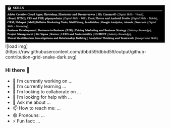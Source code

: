 
<kbd>
  <img src="image.jpg" style="border: 1px solid black">
</kbd>
![load img](https://raw.githubusercontent.com/dbbd59/dbbd59/output/github-contribution-grid-snake-dark.svg)

### Hi there 👋

- 🔭 I’m currently working on ...
- 🌱 I’m currently learning ...
- 👯 I’m looking to collaborate on ...
- 🤔 I’m looking for help with ...
- 💬 Ask me about ...
- 📫 How to reach me: ...
- 😄 Pronouns: ...
- ⚡ Fun fact: ...

